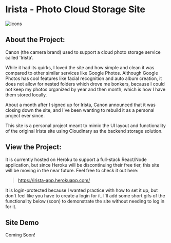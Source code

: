 # Irista - Photo Cloud Storage Site

![icons](https://user-images.githubusercontent.com/21211634/195915081-01c8f447-3fe9-4b7b-9e40-2fb46e1a3e56.png)

## About the Project: 
Canon (the camera brand) used to support a cloud photo storage service called 'Irista'.

While it had its quirks, I loved the site and how simple and clean it was compared to other similar services like Google Photos.  Although Google Photos has cool features like facial recognition and auto album creation, it does not allow for nested folders which drove me bonkers, because I could not keep my photos organized by year and then month, which is how I have them stored locally. 

About a month after I signed up for Irista, Canon announced that it was closing down the site, and I've been wanting to rebuild it as a personal project ever since.

This site is a personal project meant to mimic the UI layout and functionality of the original Irista site using Cloudinary as the backend storage solution. 

## View the Project: 

It is currently hosted on Heroku to support a full-stack React/Node application, but since Heroku will be discontinuing their free tier, this site will be moving in the near future.  Feel free to check it out here: 

> https://irista-app.herokuapp.com/

It is login-protected because I wanted practice with how to set it up, but don't feel like you have to create a login for it. 
I'll add some short gifs of the functionality below (soon) to demonstrate the site without needing to log in for it. 

## Site Demo 

Coming Soon! 
